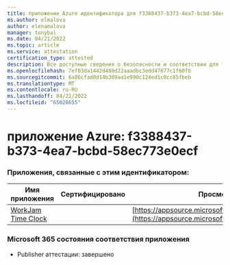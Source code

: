 ```yaml
---
title: приложение Azure идентификатора для f3388437-b373-4ea7-bcbd-58ec773e0ecf
ms.author: elmalova
author: elenamalova
manager: tonybal
ms.date: 04/21/2022
ms.topic: article
ms.service: attestation
certification_type: attested
description: Все доступные сведения о безопасности и соответствии для f3388437-b373-4ea7-bcbd-58ec773e0ecf.
ms.openlocfilehash: 7ef03da1442d480d22aaadbc3edd47677c1f60fb
ms.sourcegitcommit: 6a86cfad0d14b309aa1e990c124ed1c0cc85fbeb
ms.translationtype: MT
ms.contentlocale: ru-RU
ms.lasthandoff: 04/21/2022
ms.locfileid: "65028655"
---
```

# <a name="azure-app-id-f3388437-b373-4ea7-bcbd-58ec773e0ecf"></a>приложение Azure: f3388437-b373-4ea7-bcbd-58ec773e0ecf


### <a name="apps-associated-with-this-id"></a>Приложения, связанные с этим идентификатором:
| **Имя приложения** | **Сертифицировано** | **Просмотр в AppSource** |
|--------------|---------------|-----------------------|
| [WorkJam Time Clock](../forward/WA200003620.md) |  | [https://appsource.microsoft.com/product/office/WA200003620](https://appsource.microsoft.com/product/office/WA200003620) |

### <a name="microsoft-365-app-compliance-status"></a>Microsoft 365 состояния соответствия приложения
- Publisher аттестации: завершено
